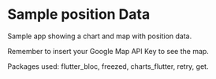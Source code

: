 # Sample position Data

Sample app showing a chart and map with position data.

Remember to insert your Google Map API Key to see the map.

Packages used: flutter_bloc, freezed, charts_flutter, retry, get.
